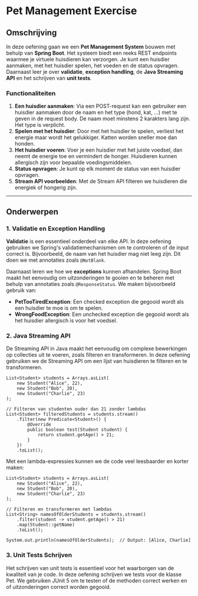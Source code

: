 # Pet Management Exercise

## Omschrijving

In deze oefening gaan we een  **Pet Management System** bouwen met behulp van **Spring Boot**. 
Het systeem biedt een reeks REST endpoints waarmee je virtuele huisdieren kan verzorgen.
Je kunt een huisdier aanmaken, met het huisdier spelen, het voeden en de status opvragen. 
Daarnaast leer je over **validatie**, **exception handling**, de **Java Streaming API** en het schrijven van **unit tests**.

### Functionaliteiten

1. **Een huisdier aanmaken**: Via een POST-request kan een gebruiker een huisdier aanmaken door de naam en het type (hond, kat, ...) met te geven in de request body. De naam moet minstens 2
karakters lang zijn. Het type is verplicht.
2. **Spelen met het huisdier**: Door met het huisdier te spelen, verliest het energie maar wordt het gelukkiger. Katten worden sneller moe dan honden.
3. **Het huisdier voeren**: Voer je een huisdier met het juiste voedsel, dan neemt de energie toe en vermindert de honger. Huisdieren kunnen allergisch zijn voor bepaalde voedingsmiddelen.
4. **Status opvragen**: Je kunt op elk moment de status van een huisdier opvragen.
5. **Stream API voorbeelden**: Met de Stream API filteren we huisdieren die energiek of hongerig zijn.

---

## Onderwerpen

### 1. Validatie en Exception Handling

**Validatie** is een essentieel onderdeel van elke API. In deze oefening gebruiken we Spring's validatiemechanismen om te controleren of de input correct is. Bijvoorbeeld, de naam van het huisdier mag niet leeg zijn. Dit doen we met annotaties zoals `@NotBlank`.

Daarnaast leren we hoe we **exceptions** kunnen afhandelen. Spring Boot maakt het eenvoudig om uitzonderingen te gooien en te beheren met behulp van annotaties zoals `@ResponseStatus`. We maken bijvoorbeeld gebruik van:

- **PetTooTiredException**: Een checked exception die gegooid wordt als een huisdier te moe is om te spelen.
- **WrongFoodException**: Een unchecked exception die gegooid wordt als het huisdier allergisch is voor het voedsel.

### 2. Java Streaming API
De Streaming API in Java maakt het eenvoudig om complexe bewerkingen op collecties uit te voeren, zoals filteren en transformeren. In deze oefening gebruiken we de Streaming API om een lijst van huisdieren te filteren en te transformeren.

```
List<Student> students = Arrays.asList(
    new Student("Alice", 22),
    new Student("Bob", 20),
    new Student("Charlie", 23)
);

// Filteren van studenten ouder dan 21 zonder lambdas
List<Student> filteredStudents = students.stream()
    .filter(new Predicate<Student>() {
        @Override
        public boolean test(Student student) {
            return student.getAge() > 21;
        }
    })
    .toList();
```

Met een lambda-expressies kunnen we de code veel leesbaarder en korter maken:

```
List<Student> students = Arrays.asList(
    new Student("Alice", 22),
    new Student("Bob", 20),
    new Student("Charlie", 23)
);

// Filteren en transformeren met lambdas
List<String> namesOfOlderStudents = students.stream()
    .filter(student -> student.getAge() > 21)
    .map(Student::getName)
    .toList();

System.out.println(namesOfOlderStudents);  // Output: [Alice, Charlie]
```

### 3. Unit Tests Schrijven
Het schrijven van unit tests is essentieel voor het waarborgen van de kwaliteit van je code. In deze oefening schrijven we tests voor de klasse Pet. We gebruiken JUnit 5 om te testen of de methoden correct werken en of uitzonderingen correct worden gegooid.
